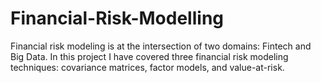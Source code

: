 # Financial-Risk-Modelling
Financial risk modeling is at the intersection of two domains: Fintech and Big Data. In this project I have covered three financial risk modeling techniques: covariance matrices, factor models, and value-at-risk.
